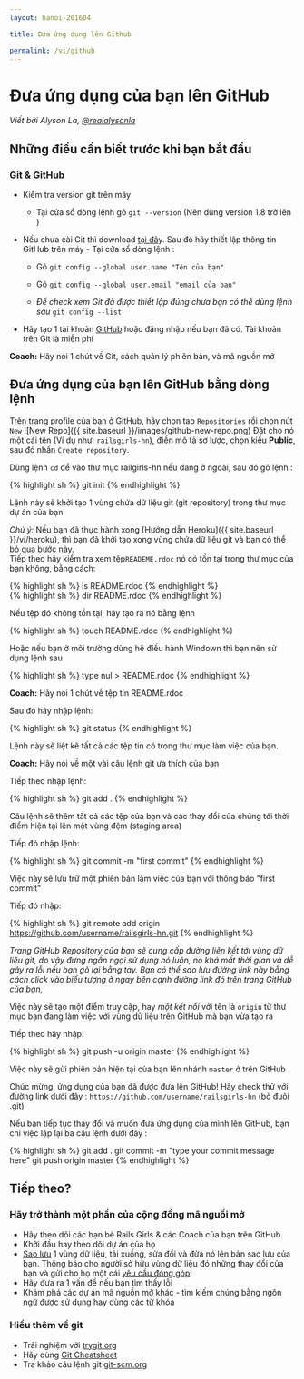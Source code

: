 ```yaml
---
layout: hanoi-201604

title: Đưa ứng dụng lên Github

permalink: /vi/github
---
```


# Đưa ứng dụng của bạn lên GitHub

*Viết bởi Alyson La, [@realalysonla](https://www.twitter.com/realalysonla)*

## Những điều cần biết trước khi bạn bắt đầu 

### Git & GitHub

* Kiểm tra version git trên máy 
	* Tại cửa sổ dòng lệnh gõ  `git --version` (Nên dùng version 1.8 trở lên )

* Nếu chưa cài Git thì download [tại đây](http://git-scm.com/downloads).
	Sau đó hãy thiết lập thông tin GitHub trên máy -  Tại cửa sổ dòng lệnh :
	* Gõ `git config --global user.name "Tên của bạn"`
	* Gõ `git config --global user.email "email của bạn"`

	* _Để check xem Git đã được thiết lập đúng chưa bạn có thể dùng lệnh sau_ `git config --list`

* Hãy tạo 1 tài khoản [GitHub](https://github.com) hoặc đăng nhập nếu bạn đã có. Tài khoản trên Git là miễn phí 

**Coach:** Hãy nói 1 chút về Git, cách quản lý phiên bản, và mã nguồn mở

## Đưa ứng dụng của bạn lên GitHub bằng dòng lệnh 

Trên trang profile của bạn ở GitHub, hãy chọn tab `Repositories` rồi chọn nút `New` ![New Repo]({{ site.baseurl }}/images/github-new-repo.png) Đặt cho nó một cái tên  (Ví dụ như: `railsgirls-hn`), điền mô tả sơ lược, chọn kiểu **Public**, sau đó nhấn `Create repository`.

Dùng lệnh `cd` để vào thư mục railgirls-hn nếu đang ở ngoài, sau đó gõ lệnh :

{% highlight sh %}
git init
{% endhighlight %}

Lệnh này sẽ khởi tạo 1 vùng chứa dữ liệu git (git repository) trong thư mục dự án của bạn 

*Chú ý:* Nếu bạn đã thực hành xong [Hướng dẫn Heroku]({{ site.baseurl }}/vi/heroku), thì bạn đã khởi tạo xong vùng chứa dữ liệu git và bạn có thể bỏ qua bước này.  
Tiếp theo hãy kiểm tra xem tệp`READEME.rdoc` nó có tồn tại trong thư mục của bạn không, bằng cách:

<div class="os-specific">
  <div class="nix">
    {% highlight sh %}
    ls README.rdoc
    {% endhighlight %}
  </div>
  <div class="win">
    {% highlight sh %}
    dir README.rdoc
    {% endhighlight %}
  </div>
</div>

Nếu tệp đó không tồn tại, hãy tạo ra nó bằng lệnh 

{% highlight sh %}
touch README.rdoc
{% endhighlight %}

Hoặc nếu bạn ở môi trường dùng hệ điều hành Windown thì bạn nên sử dụng lệnh sau 

{% highlight sh %}
type nul > README.rdoc
{% endhighlight %}

**Coach:** Hãy nói 1 chút về tệp tin README.rdoc

Sau đó hãy nhập lệnh:

{% highlight sh %}
git status
{% endhighlight %}

Lệnh này sẽ liệt kê tất cả các tệp tin có trong thư mục làm việc của bạn.

**Coach:** Hãy nói về một vài câu lệnh git ưa thích của bạn 

Tiếp theo nhập lệnh:

{% highlight sh %}
git add .
{% endhighlight %}

Câu lệnh sẽ thêm tất cả các tệp của bạn và các thay đổi của chúng tới thời điểm hiện tại lên một vùng đệm (staging area)

Tiếp đó nhập lệnh:

{% highlight sh %}
git commit -m "first commit"
{% endhighlight %}

Việc này sẽ lưu trữ một phiên bản làm việc của bạn với thông báo "first commit"

Tiếp đó nhập:

{% highlight sh %}
git remote add origin https://github.com/username/railsgirls-hn.git
{% endhighlight %}

_Trang GitHub Repository của bạn sẽ cung cấp đường liên kết tới vùng dữ liệu git, do vậy đừng ngần ngại sử dụng nó luôn, nó khá mất thời gian và dễ gây ra lỗi nếu bạn gõ lại bằng tay. Bạn có thể sao lưu đường link này bằng cách click vào biểu tượng ở ngay bên cạnh đường link đó trên trang GitHub của bạn,_

Việc này sẽ tạo một điểm truy cập, hay  _một kết nối_ với tên là `origin` từ thư mục bạn đang làm việc với vùng dữ liệu trên GitHub mà bạn vừa tạo ra 

Tiếp theo hãy nhập:

{% highlight sh %}
git push -u origin master
{% endhighlight %}

Việc này sẽ gửi phiên bản hiện tại của bạn lên nhánh `master` ở trên GitHub

Chúc mừng, ứng dụng của bạn đã được đưa lên GitHub! Hãy check thử với đường link dưới đây : `https://github.com/username/railsgirls-hn` (bỏ đuôi .git)

Nếu bạn tiếp tục thay đổi và muốn đưa ứng dụng của mình lên GitHub, bạn chỉ việc lặp lại ba câu lệnh dưới đây :

{% highlight sh %}
git add .
git commit -m "type your commit message here"
git push origin master
{% endhighlight %}

## Tiếp theo?

### Hãy trở thành một phần của cộng đồng mã nguồi mở 

 * Hãy theo dõi các bạn bè  Rails Girls & các Coach của bạn trên GitHub
 * Khởi đầu hay theo dõi dự án của họ
 * [Sao lưu](https://help.github.com/articles/fork-a-repo) 1 vùng dữ liệu, tải xuống, sửa đổi và đửa nó lên bản sao lưu của bạn. Thông báo cho người sở hữu vùng dữ liệu đó những thay đổi của bạn và gửi cho họ một cái [yêu cầu đóng góp](https://help.github.com/articles/using-pull-requests)!
 * Hãy đưa ra 1 vấn đề nếu bạn tìm thấy lỗi 
 * Khám phá các dự án mã nguồn mở khác - tìm kiếm chúng bằng ngôn ngữ được sử dụng hay dùng các từ khóa 

### Hiểu thêm về git

 * Trải nghiệm với [trygit.org](http://try.github.io/)
 * Hãy dùng [Git Cheatsheet](https://na1.salesforce.com/help/doc/en/salesforce_git_developer_cheatsheet.pdf)
 * Tra khảo câu lệnh git [git-scm.org](http://git-scm.com/)
